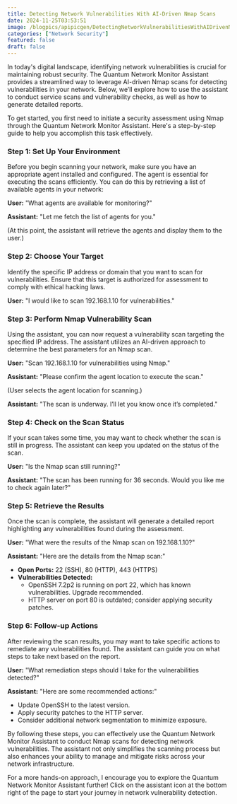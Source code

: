 ```yaml
---
title: Detecting Network Vulnerabilities With AI-Driven Nmap Scans
date: 2024-11-25T03:53:51
image: /blogpics/apipicgen/DetectingNetworkVulnerabilitiesWithAIDrivenNmapScans-XO5399XEH9.jpg
categories: ["Network Security"]
featured: false
draft: false
---
```

In today's digital landscape, identifying network vulnerabilities is crucial for maintaining robust security. The Quantum Network Monitor Assistant provides a streamlined way to leverage AI-driven Nmap scans for detecting vulnerabilities in your network. Below, we’ll explore how to use the assistant to conduct service scans and vulnerability checks, as well as how to generate detailed reports.

To get started, you first need to initiate a security assessment using Nmap through the Quantum Network Monitor Assistant. Here's a step-by-step guide to help you accomplish this task effectively.

### Step 1: Set Up Your Environment

Before you begin scanning your network, make sure you have an appropriate agent installed and configured. The agent is essential for executing the scans efficiently. You can do this by retrieving a list of available agents in your network:

**User:** "What agents are available for monitoring?"

**Assistant:** "Let me fetch the list of agents for you."

(At this point, the assistant will retrieve the agents and display them to the user.)

### Step 2: Choose Your Target

Identify the specific IP address or domain that you want to scan for vulnerabilities. Ensure that this target is authorized for assessment to comply with ethical hacking laws.

**User:** "I would like to scan 192.168.1.10 for vulnerabilities."

### Step 3: Perform Nmap Vulnerability Scan

Using the assistant, you can now request a vulnerability scan targeting the specified IP address. The assistant utilizes an AI-driven approach to determine the best parameters for an Nmap scan.

**User:** "Scan 192.168.1.10 for vulnerabilities using Nmap."

**Assistant:** "Please confirm the agent location to execute the scan."

(User selects the agent location for scanning.)

**Assistant:** "The scan is underway. I’ll let you know once it’s completed."

### Step 4: Check on the Scan Status

If your scan takes some time, you may want to check whether the scan is still in progress. The assistant can keep you updated on the status of the scan.

**User:** "Is the Nmap scan still running?"

**Assistant:** "The scan has been running for 36 seconds. Would you like me to check again later?"

### Step 5: Retrieve the Results

Once the scan is complete, the assistant will generate a detailed report highlighting any vulnerabilities found during the assessment.

**User:** "What were the results of the Nmap scan on 192.168.1.10?"

**Assistant:** "Here are the details from the Nmap scan:"
- **Open Ports:** 22 (SSH), 80 (HTTP), 443 (HTTPS)
- **Vulnerabilities Detected:** 
  - OpenSSH 7.2p2 is running on port 22, which has known vulnerabilities. Upgrade recommended.
  - HTTP server on port 80 is outdated; consider applying security patches.

### Step 6: Follow-up Actions

After reviewing the scan results, you may want to take specific actions to remediate any vulnerabilities found. The assistant can guide you on what steps to take next based on the report.

**User:** "What remediation steps should I take for the vulnerabilities detected?"

**Assistant:** "Here are some recommended actions:"
- Update OpenSSH to the latest version.
- Apply security patches to the HTTP server.
- Consider additional network segmentation to minimize exposure.

By following these steps, you can effectively use the Quantum Network Monitor Assistant to conduct Nmap scans for detecting network vulnerabilities. The assistant not only simplifies the scanning process but also enhances your ability to manage and mitigate risks across your network infrastructure.

For a more hands-on approach, I encourage you to explore the Quantum Network Monitor Assistant further! Click on the assistant icon at the bottom right of the page to start your journey in network vulnerability detection.